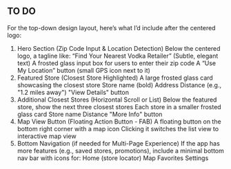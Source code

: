 ## TO DO

For the top-down design layout, here’s what I’d include after the centered logo:

1. Hero Section (Zip Code Input & Location Detection)
   Below the centered logo, a tagline like:
   “Find Your Nearest Vodka Retailer” (Subtle, elegant text)
   A frosted glass input box for users to enter their zip code
   A “Use My Location” button (small GPS icon next to it)
2. Featured Store (Closest Store Highlighted)
   A large frosted glass card showcasing the closest store
   Store name (bold)
   Address
   Distance (e.g., "1.2 miles away")
   "View Details" button
3. Additional Closest Stores (Horizontal Scroll or List)
   Below the featured store, show the next three closest stores
   Each store in a smaller frosted glass card
   Store name
   Distance
   "More Info" button
4. Map View Button (Floating Action Button - FAB)
   A floating button on the bottom right corner with a map icon
   Clicking it switches the list view to interactive map view
5. Bottom Navigation (if needed for Multi-Page Experience)
   If the app has more features (e.g., saved stores, promotions), include a minimal bottom nav bar with icons for:
   Home (store locator)
   Map
   Favorites
   Settings
